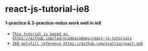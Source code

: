 # react-js-tutorial-ie8

#### 1-practice  & 3-practice-redux work well in ie8


- [`This tutorial is based on https://github.com/learncodeacademy/react-js-tutorials`](https://github.com/learncodeacademy/react-js-tutorials)
- [`IE8 polyfill reference https://github.com/xcatliu/react-ie8`](https://github.com/xcatliu/react-ie8)